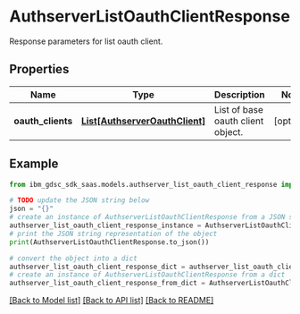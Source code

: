 # AuthserverListOauthClientResponse

Response parameters for list oauth client.

## Properties

Name | Type | Description | Notes
------------ | ------------- | ------------- | -------------
**oauth_clients** | [**List[AuthserverOauthClient]**](AuthserverOauthClient.md) | List of base oauth client object. | [optional] 

## Example

```python
from ibm_gdsc_sdk_saas.models.authserver_list_oauth_client_response import AuthserverListOauthClientResponse

# TODO update the JSON string below
json = "{}"
# create an instance of AuthserverListOauthClientResponse from a JSON string
authserver_list_oauth_client_response_instance = AuthserverListOauthClientResponse.from_json(json)
# print the JSON string representation of the object
print(AuthserverListOauthClientResponse.to_json())

# convert the object into a dict
authserver_list_oauth_client_response_dict = authserver_list_oauth_client_response_instance.to_dict()
# create an instance of AuthserverListOauthClientResponse from a dict
authserver_list_oauth_client_response_from_dict = AuthserverListOauthClientResponse.from_dict(authserver_list_oauth_client_response_dict)
```
[[Back to Model list]](../README.md#documentation-for-models) [[Back to API list]](../README.md#documentation-for-api-endpoints) [[Back to README]](../README.md)


